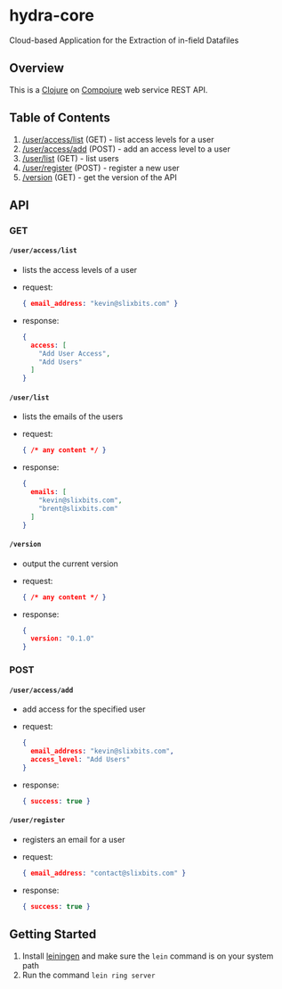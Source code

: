 hydra-core
=======================

Cloud-based Application for the Extraction of in-field Datafiles

Overview
--

This is a [Clojure](http://clojure.org) on
[Compojure](https://github.com/weavejester/compojure) web service REST API.

Table of Contents
--
1. [/user/access/list](#useraccesslist) (GET) - list access levels for a user
1. [/user/access/add](#useraccessadd) (POST) - add an access level to a user
1. [/user/list](#userlist) (GET) - list users
1. [/user/register](#userregister) (POST) - register a new user
1. [/version](#version) (GET) - get the version of the API

API
--
### GET
#### `/user/access/list`
* lists the access levels of a user
* request:

    ```json
    { email_address: "kevin@slixbits.com" }
    ```
* response:

    ```json
    {
      access: [
        "Add User Access",
        "Add Users"
      ]
    }
    ```

#### `/user/list`
* lists the emails of the users
* request:

    ```json
    { /* any content */ }
    ```
* response:

    ```json
    {
      emails: [
        "kevin@slixbits.com",
        "brent@slixbits.com"
      ]
    }
    ```

#### `/version`
* output the current version
* request:

    ```json
    { /* any content */ }
    ```
* response:

    ```json
    {
      version: "0.1.0"
    }
    ```

### POST
#### `/user/access/add`
* add access for the specified user
* request:

    ```json
    {
      email_address: "kevin@slixbits.com",
      access_level: "Add Users"
    }
    ```
* response:

    ```json
    { success: true }
    ```

#### `/user/register`
* registers an email for a user
* request:

    ```json
    { email_address: "contact@slixbits.com" }
    ```
* response:

    ```json
    { success: true }
    ```

Getting Started
--
1. Install [leiningen](http://leiningen.org/) and make sure the `lein` command
   is on your system path
1. Run the command `lein ring server`
